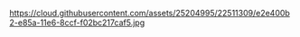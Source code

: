 https://cloud.githubusercontent.com/assets/25204995/22511309/e2e400b2-e85a-11e6-8ccf-f02bc217caf5.jpg
